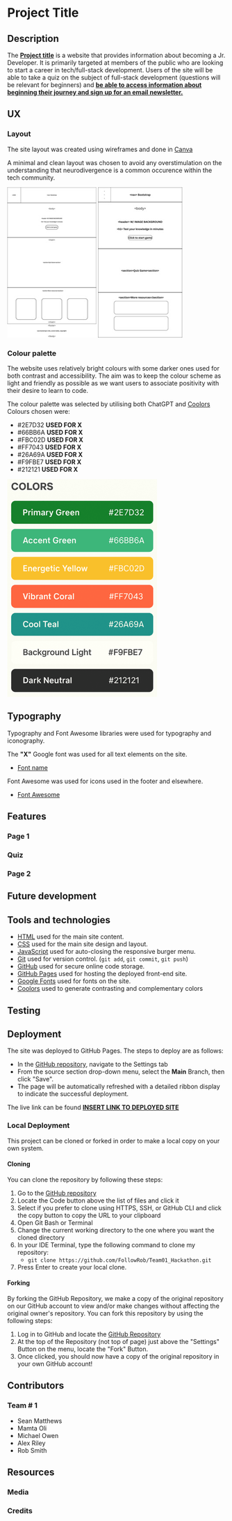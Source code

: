 # Project Title

## Description

The <u>**Project title**</u> is a website that provides information about becoming a Jr. Developer. It is primarily targeted at members of the public who are looking to start a career in tech/full-stack development. Users of the site will be able to take a quiz on the subject of full-stack development (questions will be relevant for beginners) and <u>**be able to access information about beginning their journey and sign up for an email newsletter.**</u>

## UX

### Layout

The site layout was created using wireframes and done in [Canva](https://canva.com/)

A minimal and clean layout was chosen to avoid any overstimulation on the understanding that neurodivergence is a common occurence within the tech community.

![Wireframe 1](assets/images/readme/wireframe1.jpg)
![Wireframe 2](assets/images/readme/wireframe2.jpg)

### Colour palette

The website uses relatively bright colours with some darker ones used for both contrast and accessibility. The aim was to keep the colour scheme as light and friendly as possible as we want users to associate positivity with their desire to learn to code.

The colour palette was selected by utilising both ChatGPT and [Coolors](https://coolors.co/)
Colours chosen were:

- #2E7D32 **USED FOR X**
- #66BB6A **USED FOR X**
- #FBC02D **USED FOR X**
- #FF7043 **USED FOR X**
- #26A69A **USED FOR X**
- #F9FBE7 **USED FOR X**
- #212121 **USED FOR X**

![Colour Palette chosen](assets/images/readme/colours.png)

## Typography

Typography and Font Awesome libraries were used for typography and iconography.

The **"X"** Google font was used for all text elements on the site.

- [Font name](https://fonts.google.com/)

Font Awesome was used for icons used in the footer and elsewhere.

- [Font Awesome](https://fontawesome.com/)

## Features

### Page 1

### Quiz

### Page 2

## Future development

## Tools and technologies

- [HTML](https://en.wikipedia.org/wiki/HTML) used for the main site content.
- [CSS](https://en.wikipedia.org/wiki/CSS) used for the main site design and layout.
- [JavaScript](https://www.javascript.com/) used for auto-closing the responsive burger menu.
- [Git](https://git-scm.com) used for version control. (`git add`, `git commit`, `git push`)
- [GitHub](https://github.com) used for secure online code storage.
- [GitHub Pages](https://pages.github.com) used for hosting the deployed front-end site.
- [Google Fonts](https://fonts.google.com/) used for fonts on the site.
- [Coolors](https://coolors.co/) used to generate contrasting and complementary colors

## Testing

## Deployment

The site was deployed to GitHub Pages. The steps to deploy are as follows:

- In the [GitHub repository](https://github.com/FollowRob/Team01_Hackathon), navigate to the Settings tab
- From the source section drop-down menu, select the **Main** Branch, then click "Save".
- The page will be automatically refreshed with a detailed ribbon display to indicate the successful deployment.

The live link can be found [**INSERT LINK TO DEPLOYED SITE**]()

### Local Deployment

This project can be cloned or forked in order to make a local copy on your own system.

#### Cloning

You can clone the repository by following these steps:

1. Go to the [GitHub repository](https://github.com/FollowRob/Team01_Hackathon)
2. Locate the Code button above the list of files and click it
3. Select if you prefer to clone using HTTPS, SSH, or GitHub CLI and click the copy button to copy the URL to your clipboard
4. Open Git Bash or Terminal
5. Change the current working directory to the one where you want the cloned directory
6. In your IDE Terminal, type the following command to clone my repository:
   - `git clone https://github.com/FollowRob/Team01_Hackathon.git`
7. Press Enter to create your local clone.

#### Forking

By forking the GitHub Repository, we make a copy of the original repository on our GitHub account to view and/or make changes without affecting the original owner's repository.
You can fork this repository by using the following steps:

1. Log in to GitHub and locate the [GitHub Repository](https://github.com/FollowRob/Team01_Hackathon)
2. At the top of the Repository (not top of page) just above the "Settings" Button on the menu, locate the "Fork" Button.
3. Once clicked, you should now have a copy of the original repository in your own GitHub account!

## Contributors

### Team # 1

- Sean Matthews
- Mamta Oli
- Michael Owen
- Alex Riley
- Rob Smith

## Resources

### Media

### Credits
